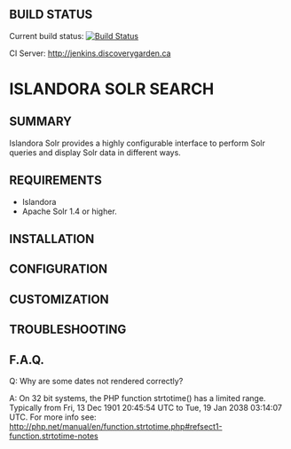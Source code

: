 BUILD STATUS
------------
Current build status:
[![Build Status](https://travis-ci.org/Islandora/islandora_solr_search.png?branch=7.x)](https://travis-ci.org/Islandora/islandora_solr_search)

CI Server:
http://jenkins.discoverygarden.ca

ISLANDORA SOLR SEARCH
==================

SUMMARY
-------

Islandora Solr provides a highly configurable interface to perform Solr queries and display
Solr data in different ways.


REQUIREMENTS
------------

 * Islandora
 * Apache Solr 1.4 or higher.


INSTALLATION
------------


CONFIGURATION
-------------


CUSTOMIZATION
-------------


TROUBLESHOOTING
---------------


F.A.Q.
------

 Q: Why are some dates not rendered correctly?
 
 A: On 32 bit systems, the PHP function strtotime() has a limited range. Typically
    from Fri, 13 Dec 1901 20:45:54 UTC to Tue, 19 Jan 2038 03:14:07 UTC. For more info
    see: http://php.net/manual/en/function.strtotime.php#refsect1-function.strtotime-notes
